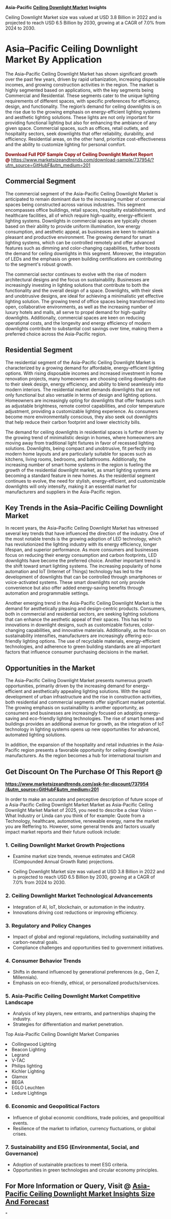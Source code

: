 <p><strong>Asia-Pacific&nbsp;<a href=""https://www.marketsizeandtrends.com/download-sample/737954/&amp;utm_source=GitHubF&amp;utm_medium=201"">Ceiling Downlight Market</a> Insights</strong></p><p>Ceiling Downlight Market size was valued at USD 3.8 Billion in 2022 and is projected to reach USD 6.5 Billion by 2030, growing at a CAGR of 7.0% from 2024 to 2030.</p><p><h1>Asia–Pacific Ceiling Downlight Market By Application</h1><p>The Asia–Pacific Ceiling Downlight Market has shown significant growth over the past few years, driven by rapid urbanization, increasing disposable incomes, and growing construction activities in the region. The market is highly segmented based on applications, with the key segments being Commercial and Residential. These segments cater to the unique lighting requirements of different spaces, with specific preferences for efficiency, design, and functionality. The region’s demand for ceiling downlights is on the rise due to the growing emphasis on energy-efficient lighting systems and aesthetic lighting solutions. These lights are not only important for providing functional lighting but also for enhancing the ambiance of any given space. Commercial spaces, such as offices, retail outlets, and hospitality sectors, seek downlights that offer reliability, durability, and efficiency. Residential areas, on the other hand, prioritize cost-effectiveness and the ability to customize lighting for personal comfort.<p><p><strong><span style="color: #800000;">Download Full PDF Sample Copy of Ceiling Downlight Market Report @</span>&nbsp;</strong><a href="https://www.marketsizeandtrends.com/download-sample/737954/?utm_source=GitHubF&amp;utm_medium=201" target="_blank">https://www.marketsizeandtrends.com/download-sample/737954/?utm_source=GitHubF&amp;utm_medium=201</a></p></p><h2>Commercial Segment</h2><p>The commercial segment of the Asia–Pacific Ceiling Downlight Market is anticipated to remain dominant due to the increasing number of commercial spaces being constructed across various industries. This segment encompasses office buildings, retail spaces, hospitality establishments, and healthcare facilities, all of which require high-quality, energy-efficient lighting systems. Downlights in commercial spaces are typically chosen based on their ability to provide uniform illumination, low energy consumption, and aesthetic appeal, as businesses are keen to maintain a pleasant and productive environment. The growing demand for smart lighting systems, which can be controlled remotely and offer advanced features such as dimming and color-changing capabilities, further boosts the demand for ceiling downlights in this segment. Moreover, the integration of LEDs and the emphasis on green building certifications are contributing to the segment's robust growth.<p>The commercial sector continues to evolve with the rise of modern architectural designs and the focus on sustainability. Businesses are increasingly investing in lighting solutions that contribute to both the functionality and the overall design of a space. Downlights, with their sleek and unobtrusive designs, are ideal for achieving a minimalistic yet effective lighting solution. The growing trend of office spaces being transformed into open, collaborative environments, as well as the increasing number of luxury hotels and malls, all serve to propel demand for high-quality downlights. Additionally, commercial spaces are keen on reducing operational costs, and the longevity and energy efficiency of modern downlights contribute to substantial cost savings over time, making them a preferred choice across the Asia-Pacific region.</p><h2>Residential Segment</h2><p>The residential segment of the Asia–Pacific Ceiling Downlight Market is characterized by a growing demand for affordable, energy-efficient lighting options. With rising disposable incomes and increased investment in home renovation projects, many homeowners are choosing ceiling downlights due to their sleek design, energy efficiency, and ability to blend seamlessly into modern interiors. The residential market demands downlights that are not only functional but also versatile in terms of design and lighting options. Homeowners are increasingly opting for downlights that offer features such as adjustable brightness, remote control capabilities, and color temperature adjustment, providing a customizable lighting experience. As consumers become more environmentally conscious, they also seek out downlights that help reduce their carbon footprint and lower electricity bills. <p>The demand for ceiling downlights in residential spaces is further driven by the growing trend of minimalistic design in homes, where homeowners are moving away from traditional light fixtures in favor of recessed lighting solutions. Downlights, being compact and unobtrusive, fit perfectly into modern home layouts and are particularly suitable for spaces such as kitchens, living rooms, bedrooms, and bathrooms. Additionally, the increasing number of smart home systems in the region is fueling the growth of the residential downlight market, as smart lighting systems are becoming a standard feature in new homes. As the residential segment continues to evolve, the need for stylish, energy-efficient, and customizable downlights will only intensify, making it an essential market for manufacturers and suppliers in the Asia-Pacific region.</p><h2>Key Trends in the Asia–Pacific Ceiling Downlight Market</h2><p>In recent years, the Asia–Pacific Ceiling Downlight Market has witnessed several key trends that have influenced the direction of the industry. One of the most notable trends is the growing adoption of LED technology, which has revolutionized the lighting industry with its energy efficiency, longer lifespan, and superior performance. As more consumers and businesses focus on reducing their energy consumption and carbon footprints, LED downlights have become the preferred choice. Another important trend is the shift toward smart lighting systems. The increasing popularity of home automation and IoT (Internet of Things) technology has led to the development of downlights that can be controlled through smartphones or voice-activated systems. These smart downlights not only provide convenience but also offer added energy-saving benefits through automation and programmable settings.<p>Another emerging trend in the Asia-Pacific Ceiling Downlight Market is the demand for aesthetically pleasing and design-centric products. Consumers, both in commercial and residential sectors, are seeking lighting solutions that can enhance the aesthetic appeal of their spaces. This has led to innovations in downlight designs, such as customizable fixtures, color-changing capabilities, and innovative materials. Additionally, as the focus on sustainability intensifies, manufacturers are increasingly offering eco-friendly lighting options. The use of recyclable materials, energy-efficient technologies, and adherence to green building standards are all important factors that influence consumer purchasing decisions in the market.</p><h2>Opportunities in the Market</h2><p>The Asia–Pacific Ceiling Downlight Market presents numerous growth opportunities, primarily driven by the increasing demand for energy-efficient and aesthetically appealing lighting solutions. With the rapid development of urban infrastructure and the rise in construction activities, both residential and commercial segments offer significant market potential. The growing emphasis on sustainability is another opportunity, as consumers and businesses are increasingly focused on adopting energy-saving and eco-friendly lighting technologies. The rise of smart homes and buildings provides an additional avenue for growth, as the integration of IoT technology in lighting systems opens up new opportunities for advanced, automated lighting solutions.<p>In addition, the expansion of the hospitality and retail industries in the Asia-Pacific region presents a favorable opportunity for ceiling downlight manufacturers. As the region becomes a hub for international tourism and</p><h2><strong>Get Discount On The Purchase Of This Report @&nbsp;</strong></h2><p><strong><a href=""https://www.marketsizeandtrends.com/ask-for-discount/737954/&amp;utm_source=GitHubF&amp;utm_medium=201"" target=""_blank"">https://www.marketsizeandtrends.com/ask-for-discount/737954<br />/&amp;utm_source=GitHubF&amp;utm_medium=201</a></strong></p><p>In order to make an accurate and perceptive description of future scope of a Asia-Pacific&nbsp;Ceiling Downlight Market Market as Asia-Pacific&nbsp;Ceiling Downlight Market Market of 2025, you need to describe a clear Vision &ndash; What Industry or Linda can you think of for example: Quote from a Technology, healthcare, automotive, renewable energy, name the market you are Reffering to. However, some general trends and factors usually impact market reports and their future outlook include:</p><h3>1.&nbsp;<strong>Ceiling Downlight Market Growth Projections</strong></h3><ul><li>Examine market size trends, revenue estimates and CAGR (Compounded Annual Growth Rate) projections.</li><li><p>Ceiling Downlight Market size was valued at USD 3.8 Billion in 2022 and is projected to reach USD 6.5 Billion by 2030, growing at a CAGR of 7.0% from 2024 to 2030.</p></li></ul><h3>2.&nbsp;<strong>Ceiling Downlight Market Technological Advancements</strong></h3><ul><li>Integration of AI, IoT, blockchain, or automation in the industry.</li><li>Innovations driving cost reductions or improving efficiency.</li></ul><h3>3.&nbsp;<strong>Regulatory and Policy Changes</strong></h3><ul><li>Impact of global and regional regulations, including sustainability and carbon-neutral goals.</li><li>Compliance challenges and opportunities tied to government initiatives.</li></ul><h3>4.&nbsp;<strong>Consumer Behavior Trends</strong></h3><ul><li>Shifts in demand influenced by generational preferences (e.g., Gen Z, Millennials).</li><li>Emphasis on eco-friendly, ethical, or personalized products/services.</li></ul><h3>5.&nbsp;<strong>Asia-Pacific Ceiling Downlight Market Competitive Landscape</strong></h3><ul><li>Analysis of key players, new entrants, and partnerships shaping the industry.</li><li>Strategies for differentiation and market penetration.</li></ul><p data-pm-slice=""1 1 []"">Top Asia-Pacific Ceiling Downlight Market Companies</p><div data-test-id=""""><p><li>Collingwood Lighting</li><li> Beacon Lighting</li><li> Legrand</li><li> V-TAC</li><li> Philips lighting</li><li> Kichler Lighting</li><li> Glamox</li><li> BEGA</li><li> EGLO Leuchten</li><li> Ledure Lightings</li></p></div><h3>6.&nbsp;<strong>Economic and Geopolitical Factors</strong></h3><ul><li>Influence of global economic conditions, trade policies, and geopolitical events.</li><li>Resilience of the market to inflation, currency fluctuations, or global crises.</li></ul><h3>7.&nbsp;<strong>Sustainability and ESG (Environmental, Social, and Governance)</strong></h3><ul><li>Adoption of sustainable practices to meet ESG criteria.</li><li>Opportunities in green technologies and circular economy principles.</li></ul><h2><strong>For More Information or Query, Visit @&nbsp;</strong><a href=""https://www.verifiedmarketreports.com/product/ceiling-downlight-market/"" target=""_blank"">Asia-Pacific Ceiling Downlight Market Insights Size And Forecast</a></h2>"
